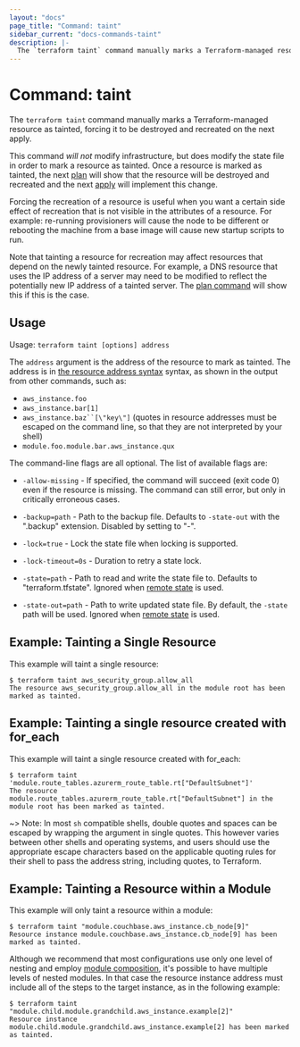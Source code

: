 ```yaml
---
layout: "docs"
page_title: "Command: taint"
sidebar_current: "docs-commands-taint"
description: |-
  The `terraform taint` command manually marks a Terraform-managed resource as tainted, forcing it to be destroyed and recreated on the next apply.
---
```


# Command: taint

The `terraform taint` command manually marks a Terraform-managed resource
as tainted, forcing it to be destroyed and recreated on the next apply.

This command _will not_ modify infrastructure, but does modify the
state file in order to mark a resource as tainted. Once a resource is
marked as tainted, the next
[plan](/docs/commands/plan.html) will show that the resource will
be destroyed and recreated and the next
[apply](/docs/commands/apply.html) will implement this change.

Forcing the recreation of a resource is useful when you want a certain
side effect of recreation that is not visible in the attributes of a resource.
For example: re-running provisioners will cause the node to be different
or rebooting the machine from a base image will cause new startup scripts
to run.

Note that tainting a resource for recreation may affect resources that
depend on the newly tainted resource. For example, a DNS resource that
uses the IP address of a server may need to be modified to reflect
the potentially new IP address of a tainted server. The
[plan command](/docs/commands/plan.html) will show this if this is
the case.

## Usage

Usage: `terraform taint [options] address`

The `address` argument is the address of the resource to mark as tainted.
The address is in
[the resource address syntax](/docs/internals/resource-addressing.html) syntax,
as shown in the output from other commands, such as:

 * `aws_instance.foo`
 * `aws_instance.bar[1]`
 * `aws_instance.baz``[\"key\"]` (quotes in resource addresses must be escaped on the command line, so that they are not interpreted by your shell)
 * `module.foo.module.bar.aws_instance.qux`

The command-line flags are all optional. The list of available flags are:

* `-allow-missing` - If specified, the command will succeed (exit code 0)
    even if the resource is missing. The command can still error, but only
    in critically erroneous cases.

* `-backup=path` - Path to the backup file. Defaults to `-state-out` with
  the ".backup" extension. Disabled by setting to "-".

* `-lock=true` - Lock the state file when locking is supported.

* `-lock-timeout=0s` - Duration to retry a state lock.

* `-state=path` - Path to read and write the state file to. Defaults to "terraform.tfstate".
  Ignored when [remote state](/docs/state/remote.html) is used.

* `-state-out=path` - Path to write updated state file. By default, the
  `-state` path will be used. Ignored when
  [remote state](/docs/state/remote.html) is used.

## Example: Tainting a Single Resource

This example will taint a single resource:

```
$ terraform taint aws_security_group.allow_all
The resource aws_security_group.allow_all in the module root has been marked as tainted.
```

## Example: Tainting a single resource created with for_each

This example will taint a single resource created with for_each:

```
$ terraform taint 'module.route_tables.azurerm_route_table.rt["DefaultSubnet"]'
The resource module.route_tables.azurerm_route_table.rt["DefaultSubnet"] in the module root has been marked as tainted.
```

~> Note: In most `sh` compatible shells, double quotes and spaces can be
escaped by wrapping the argument in single quotes. This however varies between
other shells and operating systems, and users should use the appropriate escape
characters based on the applicable quoting rules for their shell to pass the
address string, including quotes, to Terraform.

## Example: Tainting a Resource within a Module

This example will only taint a resource within a module:

```
$ terraform taint "module.couchbase.aws_instance.cb_node[9]"
Resource instance module.couchbase.aws_instance.cb_node[9] has been marked as tainted.
```

Although we recommend that most configurations use only one level of nesting
and employ [module composition](/docs/modules/composition.html), it's possible
to have multiple levels of nested modules. In that case the resource instance
address must include all of the steps to the target instance, as in the
following example:

```
$ terraform taint "module.child.module.grandchild.aws_instance.example[2]"
Resource instance module.child.module.grandchild.aws_instance.example[2] has been marked as tainted.
```
